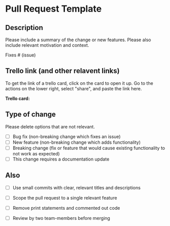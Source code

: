 # Pull Request Template

## Description

Please include a summary of the change or new features. Please also include relevant motivation and context.

Fixes # (issue)

## Trello link (and other relavent links)

To get the link of a trello card, click on the card to open it up. Go to the actions
on the lower right, select "share", and paste the link here.

**Trello card:**

## Type of change

Please delete options that are not relevant.

- [ ] Bug fix (non-breaking change which fixes an issue)
- [ ] New feature (non-breaking change which adds functionality)
- [ ] Breaking change (fix or feature that would cause existing functionality to not work as expected)
- [ ] This change requires a documentation update

## Also

- [ ] Use small commits with clear, relevant titles and descriptions

- [ ] Scope the pull request to a single relevant feature

- [ ] Remove print statements and commented out code

- [ ] Review by two team-members before merging